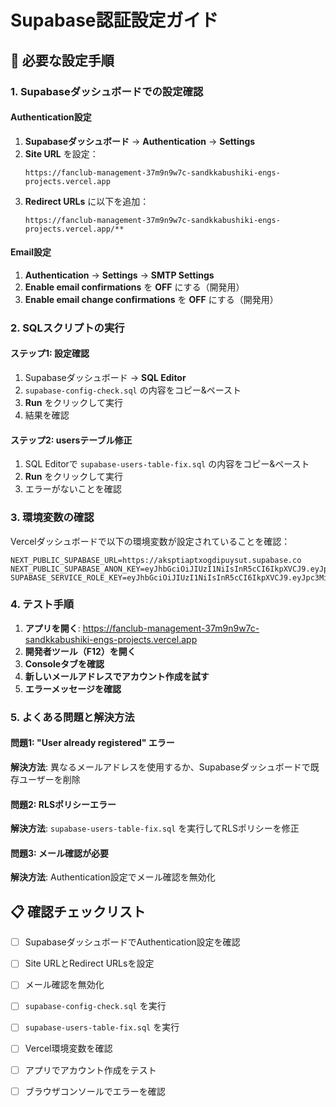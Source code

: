 # Supabase認証設定ガイド

## 🔧 必要な設定手順

### 1. Supabaseダッシュボードでの設定確認

#### Authentication設定
1. **Supabaseダッシュボード** → **Authentication** → **Settings**
2. **Site URL** を設定：
   ```
   https://fanclub-management-37m9n9w7c-sandkkabushiki-engs-projects.vercel.app
   ```
3. **Redirect URLs** に以下を追加：
   ```
   https://fanclub-management-37m9n9w7c-sandkkabushiki-engs-projects.vercel.app/**
   ```

#### Email設定
1. **Authentication** → **Settings** → **SMTP Settings**
2. **Enable email confirmations** を **OFF** にする（開発用）
3. **Enable email change confirmations** を **OFF** にする（開発用）

### 2. SQLスクリプトの実行

#### ステップ1: 設定確認
1. Supabaseダッシュボード → **SQL Editor**
2. `supabase-config-check.sql` の内容をコピー&ペースト
3. **Run** をクリックして実行
4. 結果を確認

#### ステップ2: usersテーブル修正
1. SQL Editorで `supabase-users-table-fix.sql` の内容をコピー&ペースト
2. **Run** をクリックして実行
3. エラーがないことを確認

### 3. 環境変数の確認

Vercelダッシュボードで以下の環境変数が設定されていることを確認：

```
NEXT_PUBLIC_SUPABASE_URL=https://aksptiaptxogdipuysut.supabase.co
NEXT_PUBLIC_SUPABASE_ANON_KEY=eyJhbGciOiJIUzI1NiIsInR5cCI6IkpXVCJ9.eyJpc3MiOiJzdXBhYmFzZSIsInJlZiI6ImFrc3B0aWFwdHhvZ2RpcHV5c3V0Iiwicm9sZSI6ImFub24iLCJpYXQiOjE3NTg2MTIzMjMsImV4cCI6MjA3NDE4ODMyM30.56TBLIIvYIk5R4Moyhe2PluQMTq7gZ51suXFesrkULA
SUPABASE_SERVICE_ROLE_KEY=eyJhbGciOiJIUzI1NiIsInR5cCI6IkpXVCJ9.eyJpc3MiOiJzdXBhYmFzZSIsInJlZiI6ImFrc3B0aWFwdHhvZ2RpcHV5c3V0Iiwicm9sZSI6InNlcnZpY2Vfcm9sZSIsImlhdCI6MTc1ODYxMjMyMywiZXhwIjoyMDc0MTg4MzIzfQ.EpJsXq17uDoqlr7rP0HY4yv0zSEhS9OiCGgHTHFHHmI
```

### 4. テスト手順

1. **アプリを開く**: https://fanclub-management-37m9n9w7c-sandkkabushiki-engs-projects.vercel.app
2. **開発者ツール（F12）を開く**
3. **Consoleタブを確認**
4. **新しいメールアドレスでアカウント作成を試す**
5. **エラーメッセージを確認**

### 5. よくある問題と解決方法

#### 問題1: "User already registered" エラー
**解決方法**: 異なるメールアドレスを使用するか、Supabaseダッシュボードで既存ユーザーを削除

#### 問題2: RLSポリシーエラー
**解決方法**: `supabase-users-table-fix.sql` を実行してRLSポリシーを修正

#### 問題3: メール確認が必要
**解決方法**: Authentication設定でメール確認を無効化

## 📋 確認チェックリスト

- [ ] SupabaseダッシュボードでAuthentication設定を確認
- [ ] Site URLとRedirect URLsを設定
- [ ] メール確認を無効化
- [ ] `supabase-config-check.sql` を実行
- [ ] `supabase-users-table-fix.sql` を実行
- [ ] Vercel環境変数を確認
- [ ] アプリでアカウント作成をテスト
- [ ] ブラウザコンソールでエラーを確認


